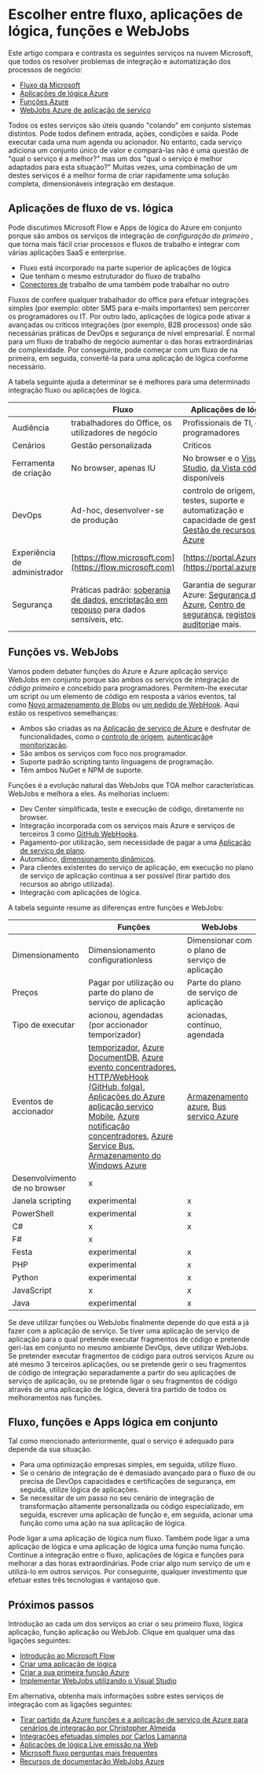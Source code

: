 <properties
    pageTitle="Escolher entre fluxo, aplicações de lógica, funções e WebJobs | Microsoft Azure"
    description="Compare e contraste de para a nuvem integração de serviços da Microsoft e decidir qual deve utilizar de serviço (s)."
    services="functions,app-service\logic"
    documentationCenter="na"
    authors="cephalin"
    manager="wpickett"
    tags=""
    keywords="Microsoft fluxo, fluxo, aplicações de lógica, funções azure, funções, azure webjobs, webjobs, processamento, cluster dinâmico, sem servidor arquitetura de eventos"/>

<tags
    ms.service="functions"
    ms.devlang="multiple"
    ms.topic="article"
    ms.tgt_pltfrm="multiple"
    ms.workload="na"
    ms.date="09/08/2016"
    ms.author="chrande; glenga"/>

# <a name="choose-between-flow-logic-apps-functions-and-webjobs"></a>Escolher entre fluxo, aplicações de lógica, funções e WebJobs

Este artigo compara e contrasta os seguintes serviços na nuvem Microsoft, que todos os resolver problemas de integração e automatização dos processos de negócio:

- [Fluxo da Microsoft](https://flow.microsoft.com/)
- [Aplicações de lógica Azure](https://azure.microsoft.com/services/logic-apps/)
- [Funções Azure](https://azure.microsoft.com/services/functions/)
- [WebJobs Azure de aplicação de serviço](../app-service-web/web-sites-create-web-jobs.md)

Todos os estes serviços são úteis quando "colando" em conjunto sistemas distintos. Pode todos definem entrada, ações, condições e saída. Pode executar cada uma num agenda ou acionador. No entanto, cada serviço adiciona um conjunto único de valor e compará-las não é uma questão de "qual o serviço é a melhor?" mas um dos "qual o serviço é melhor adaptados para esta situação?" Muitas vezes, uma combinação de um destes serviços é a melhor forma de criar rapidamente uma solução completa, dimensionáveis integração em destaque.

<a name="flow"></a>
## <a name="flow-vs-logic-apps"></a>Aplicações de fluxo de vs. lógica

Pode discutimos Microsoft Flow e Apps de lógica do Azure em conjunto porque são ambos os serviços de integração de *configuração do primeiro* , que torna mais fácil criar processos e fluxos de trabalho e integrar com várias aplicações SaaS e enterprise. 

- Fluxo está incorporado na parte superior de aplicações de lógica
- Que tenham o mesmo estruturador do fluxo de trabalho
- [Conectores de](../connectors/apis-list.md) trabalho de uma também pode trabalhar no outro

Fluxos de confere qualquer trabalhador do office para efetuar integrações simples (por exemplo: obter SMS para e-mails importantes) sem percorrer os programadores ou IT. Por outro lado, aplicações de lógica pode ativar a avançadas ou críticos integrações (por exemplo, B2B processos) onde são necessárias práticas de DevOps e segurança de nível empresarial. É normal para um fluxo de trabalho de negócio aumentar o das horas extraordinárias de complexidade. Por conseguinte, pode começar com um fluxo de na primeira, em seguida, convertê-la para uma aplicação de lógica conforme necessário.

A tabela seguinte ajuda a determinar se é melhores para uma determinado integração fluxo ou aplicações de lógica.

|               | Fluxo                                                                             | Aplicações de lógica                                                                                          |
|---------------|----------------------------------------------------------------------------------|-----------------------------------------------------------------------------------------------------|
| Audiência      | trabalhadores do Office, os utilizadores de negócio                                                   | Profissionais de TI, os programadores                                                                                 |
| Cenários     | Gestão personalizada                                                                     | Críticos                                                                                    |
| Ferramenta de criação   | No browser, apenas IU                                                              | No browser e o [Visual Studio](../app-service/logic/app-service-logic-deploy-from-vs.md), [da Vista código](../app-service-logic/app-service-logic-author-definitions.md) disponíveis |
| DevOps        | Ad-hoc, desenvolver-se de produção                                                    | controlo de origem, testes, suporte e automatização e capacidade de gestão na [Gestão de recursos do Azure](../app-service-logic/app-service-logic-arm-provision.md)|
| Experiência de administrador| [https://flow.microsoft.com](https://flow.microsoft.com)                       | [https://portal.Azure.com](https://portal.azure.com)                                                |
| Segurança      | Práticas padrão: [soberania de dados](https://wikipedia.org/wiki/Technological_Sovereignty), [encriptação em repouso](https://wikipedia.org/wiki/Data_at_rest#Encryption) para dados sensíveis, etc. | Garantia de segurança do Azure: [Segurança do Azure](https://www.microsoft.com/trustcenter/Security/AzureSecurity), [Centro de segurança](https://azure.microsoft.com/services/security-center/), [registos de auditoria](https://azure.microsoft.com/blog/azure-audit-logs-ux-refresh/)e mais. |

<a name="function"></a>
## <a name="functions-vs-webjobs"></a>Funções vs. WebJobs

Vamos podem debater funções do Azure e Azure aplicação serviço WebJobs em conjunto porque são ambos os serviços de integração de *código primeiro* e concebido para programadores. Permitem-lhe executar um script ou um elemento de código em resposta a vários eventos, tal como [Novo armazenamento de Blobs](functions-bindings-storage.md) ou [um pedido de WebHook](functions-bindings-http-webhook.md). Aqui estão os respetivos semelhanças: 

- Ambos são criadas as na [Aplicação de serviço de Azure](../app-service/app-service-value-prop-what-is.md) e desfrutar de funcionalidades, como o [controlo de origem](../app-service-web/app-service-continuous-deployment.md), [autenticação](../app-service/app-service-authentication-overview.md)e [monitorização](../app-service-web/web-sites-monitor.md).
- São ambos os serviços com foco nos programador.
- Suporte padrão scripting tanto linguagens de programação.
- Têm ambos NuGet e NPM de suporte.

Funções é a evolução natural das WebJobs que TOA melhor características WebJobs e melhora a eles. As melhorias incluem: 

- Dev Center simplificada, teste e execução de código, diretamente no browser.
- Integração incorporada com os serviços mais Azure e serviços de terceiros 3 como [GitHub WebHooks](https://developer.github.com/webhooks/creating/).
- Pagamento-por utilização, sem necessidade de pagar a uma [Aplicação de serviço de plano](../app-service/azure-web-sites-web-hosting-plans-in-depth-overview.md).
- Automático, [dimensionamento dinâmicos](functions-scale.md).
- Para clientes existentes do serviço de aplicação, em execução no plano de serviço de aplicação continua a ser possível (tirar partido dos recursos ao abrigo utilizada).
- Integração com aplicações de lógica.

A tabela seguinte resume as diferenças entre funções e WebJobs:

|                        | Funções                                                                                                                                                                | WebJobs                            |
|------------------------|--------------------------------------------------------------------------------------------------------------------------------------------------------------------------|------------------------------------|
| Dimensionamento                | Dimensionamento configurationless                                                                                                                                                | Dimensionar com o plano de serviço de aplicação        |
| Preços                | Pagar por utilização ou parte do plano de serviço de aplicação                                                                                                                                  | Parte do plano de serviço de aplicação           |
| Tipo de executar               | acionou, agendadas (por accionador temporizador)                                                                                                                                  | acionadas, contínuo, agendada   |
| Eventos de accionador         | [temporizador](functions-bindings-timer.md), [Azure DocumentDB](functions-bindings-documentdb.md), [Azure evento concentradores](functions-bindings-event-hubs), [HTTP/WebHook (GitHub, folga)](functions-bindings-http-webhook.md), [Aplicações do Azure aplicação serviço Mobile](functions-bindings-mobile-apps.md), [Azure notificação concentradores](functions-bindings-notification-hubs.md), [Azure Service Bus](functions-bindings-service-bus.md), [Armazenamento do Windows Azure](articles/functions-bindings-storage.md) | [Armazenamento azure](websites-dotnet-webjobs-sdk-storage-blobs-how-to.md), [Bus serviço Azure](websites-dotnet-webjobs-sdk-service-bus.md)         |
| Desenvolvimento de no browser | x                                                                                                                                                                        |                                    |
| Janela scripting       | experimental                                                                                                                                                             | x                                  |
| PowerShell             | experimental                                                                                                                                                             | x                                  |
| C#                     | x                                                                                                                                                                        | x                                  |
| F#                     | x                                                                                                                                                                        |                                    |
| Festa                   | experimental                                                                                                                                                             | x                                  |
| PHP                    | experimental                                                                                                                                                             | x                                  |
| Python                 | experimental                                                                                                                                                             | x                                  |
| JavaScript             | x                                                                                                                                                                        | x                                  |
| Java                   | experimental                                                                                                                                                             | x                                  |

Se deve utilizar funções ou WebJobs finalmente depende do que está a já fazer com a aplicação de serviço. Se tiver uma aplicação de serviço de aplicação para o qual pretende executar fragmentos de código e pretende geri-las em conjunto no mesmo ambiente DevOps, deve utilizar WebJobs. Se pretender executar fragmentos de código para outros serviços Azure ou até mesmo 3 terceiros aplicações, ou se pretende gerir o seu fragmentos de código de integração separadamente a partir do seu aplicações de serviço de aplicação, ou se pretende ligar o seu fragmentos de código através de uma aplicação de lógica, deverá tira partido de todos os melhoramentos nas funções.  

<a name="together"></a>
## <a name="flow-logic-apps-and-functions-together"></a>Fluxo, funções e Apps lógica em conjunto

Tal como mencionado anteriormente, qual o serviço é adequado para depende da sua situação. 

- Para uma optimização empresas simples, em seguida, utilize fluxo.
- Se o cenário de integração de é demasiado avançado para o fluxo de ou precisa de DevOps capacidades e certificações de segurança, em seguida, utilize lógica de aplicações.
- Se necessitar de um passo no seu cenário de integração de transformação altamente personalizada ou código especializado, em seguida, escrever uma aplicação de função e, em seguida, acionar uma função como uma ação na sua aplicação de lógica.

Pode ligar a uma aplicação de lógica num fluxo. Também pode ligar a uma aplicação de lógica e uma aplicação de lógica uma função numa função. Continue a integração entre o fluxo, aplicações de lógica e funções para melhorar a das horas extraordinárias. Pode criar algo num serviço de um e utilizá-lo em outros serviços. Por conseguinte, qualquer investimento que efetuar estes três tecnologias é vantajoso que.

## <a name="next-steps"></a>Próximos passos

Introdução ao cada um dos serviços ao criar o seu primeiro fluxo, lógica aplicação, função aplicação ou WebJob. Clique em qualquer uma das ligações seguintes:

- [Introdução ao Microsoft Flow](https://flow.microsoft.com/en-us/documentation/getting-started/)
- [Criar uma aplicação de lógica](../app-service-logic/app-service-logic-create-a-logic-app.md)
- [Criar a sua primeira função Azure](../azure-functions/functions-create-first-azure-function.md)
- [Implementar WebJobs utilizando o Visual Studio](../app-service-web/websites-dotnet-deploy-webjobs.md)

Em alternativa, obtenha mais informações sobre estes serviços de integração com as ligações seguintes:

- [Tirar partido da Azure funções e a aplicação de serviço de Azure para cenários de integração por Christopher Almeida](http://www.biztalk360.com/integrate-2016-resources/leveraging-azure-functions-azure-app-service-integration-scenarios/)
- [Integrações efetuadas simples por Carlos Lamanna](http://www.biztalk360.com/integrate-2016-resources/integrations-made-simple/)
- [Aplicações de lógica Live emissão na Web](http://aka.ms/logicappslive)
- [Microsoft fluxo perguntas mais frequentes](https://flow.microsoft.com/documentation/frequently-asked-questions/)
- [Recursos de documentação WebJobs Azure](../app-service-web/websites-webjobs-resources.md)
